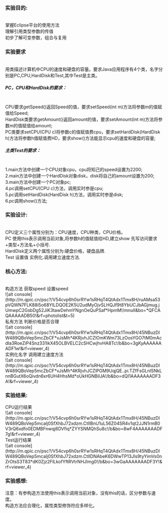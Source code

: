 <h3>实验目的:</h3><br>
掌握Eclipse平台的使用方法<br>
理解引用类型参数的传值<br>
初步了解可变参数，组合与复用<br>
<h3>实验要求</h3><br>
用类描述计算机中CPU的速度和硬盘的容量。要求Java应用程序有4个类，名字分别是PC,CPU,HardDisk和Test,其中Test是主类。<br>
<h5>PC，CPU和HardDisk的要求：</h5><br>
CPU要求getSpeed()返回Speed的值，要求setSpeed(int m)方法将参数m的值赋值给Speed;<br>
HardDisk类要求getAmount()返回amount的值，要求setAmount(int m)方法将参数m的值赋值给amount;<br>
PC类要求setCPU(CPU c)将参数c的值赋值费cpu，要求setHardDisk(HardDisk h)方法将参数h值赋值费HD，要求show()方法能显示cpu的速度和硬盘的容量;<br>
<h5>主类Test的要求：</h5><br>
1.main方法中创建一个CPU对象cpu，cpu将知己的speed设置为2200;<br>
2.main方法中创建一个HardDisk对象disk，disk将自己的amount设置为200;<br>
3.main方法中创建一个PC对象pc;<br>
4.pc调用setCPU(CPU c)方法，调用实时参是cpu;<br>
5.pc调用setHardDisk(HardDisk h)方法，调用实时参是disk;<br>
6.pc调用show()方法;<br>
<h3>实验设计:</h3><br>
CPU定义三个属性分别为：CPU速度，CPU种类，CPU价格。<br>
PC 使用this表示调用当前对象,将参数h的值赋值给HD,建立show 先写访问要求+类型+方法名+小括号.<br>
HardDisk定义两个属性分别为:硬盘价格，硬盘品牌.<br>
Test 设置值 实例化.调用建立速度方法.<br>
<h3>核心方法:</h3><br>
构造方法 获取speed 设置speed<br>
![alt console](http://m.qpic.cn/psc?/V54cvp6h0srRYw1sRHqT4QtAdx1Tmx8H/ruAMsa53pVQWN7FLK88i5o68YILDQOE2K5U2udMyOjvSLHQJf9t8YbUCJbAGjmug.jUmwpC2GsbDg52JiK3tawDehmYNgnOeQuPSaf*HpmM!/mnull&bo=*QFCAQAAAAADB50!&rf=photolist&t=5) <br>
私有方法 判断价格是否合理 <br>
![alt console](http://m.qpic.cn/psc?/V54cvp6h0srRYw1sRHqT4QtAdx1Tmx8H/45NBuzDIW489QBoVep5mcZbCF*vJsMh*4KRjvhJCZlOmKWm73LzOosYGO7tM0mAcdIa3RoeZiP4Snz331ikX45OLBVELC2cSHCwjhvHA8Tc!/b&bo=3gKyAAAAAAADF1w!&rf=viewer_4)<br>
实例化名字 调用建立速度方法<br>
![alt console](http://m.qpic.cn/psc?/V54cvp6h0srRYw1sRHqT4QtAdx1Tmx8H/45NBuzDIW489QBoVep5mcZbCF*vJsMh*4KRjvhJCZlPGM9UqjQE..pi.TZfFsGLnlSNkLnnBGutX6oQivdn6xr6UH4HhsMd*oUkHGNBiIJA!/b&bo=dQI1AAAAAAADF3A!&rf=viewer_4)<br>
<h3>实验结果:</h3>
CPU运行结果<br>
![alt console](http://m.qpic.cn/psc?/V54cvp6h0srRYw1sRHqT4QtAdx1Tmx8H/45NBuzDIW489QBoVep5mcaIj0SfXhbJ72xdzm.CtIlBnU1uL56Z04SR4v1qt2JJN1rmB0V3rQ6xdfo0EDMBFnwqj6DVfiq*ZYYSNMQhSu8c!/b&bo=8wF4AAAAAAADF7g!&rf=viewer_4)<br>
Test运行结果 <br>
![alt console](http://m.qpic.cn/psc?/V54cvp6h0srRYw1sRHqT4QtAdx1Tmx8H/45NBuzDIW489QBoVep5mcaIj0SfXhbJ72xdzm.CtIlDNAbeK6DWwTP13Jls9tyYimVs0nZrOtsS3T83*dK0Zjz2FlLkofYftRVtrNHJlmg0!/b&bo=3wGaAAAAAAADF3Y!&rf=viewer_4)<br>
<h3>实验感想:</h3>
注意：有参构造方法使用this表示调用当前对象，没有this的话，区分参数与速度。<br>
构造方法应合理化，属性类型修饰符应多样化。<br>
